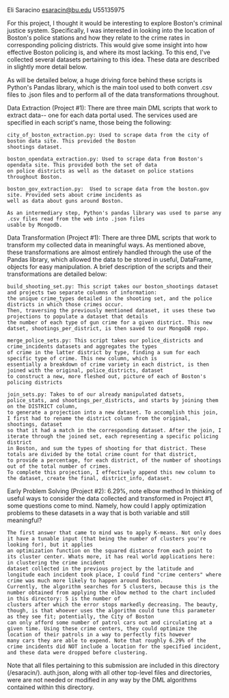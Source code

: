 Eli Saracino
esaracin@bu.edu
U55135975


For this project, I thought it would be interesting to explore Boston's criminal justice system. Specifically, I was interested
in looking into the location of Boston's police stations and how they relate to the crime rates in corresponding policing districts. 
This would give some insight into how effective Boston policing is, and where its most lacking. To this end, I've collected several
datasets pertaining to this idea. These data are described in slightly more detail below. 

As will be detailed below, a huge driving force behind these scripts is Python's Pandas library, which is the main tool used to 
both convert .csv files to .json files and to perform all of the data transformations throughout.


Data Extraction (Project #1):
	There are three main DML scripts that work to extract data-- one for each data portal used. The services used
	are specified in each script's name, those being the following:

	city_of_boston_extraction.py: Used to scrape data from the city of boston data site. This provided the Boston
	shootings dataset.

	boston_opendata_extraction.py: Used to scrape data from Boston's opendata site. This provided both the set of data
	on police districts as well as the dataset on police stations throughout Boston.

	boston_gov_extraction.py:  Used to scrape data from the boston.gov site. Provided sets about crime incidents as 
	well as data about guns around Boston.

	As an intermediary step, Python's pandas library was used to parse any .csv files read from the web into .json files
	usable by Mongodb.


Data Transformation (Project #1):
	There are three DML scripts that work to transform my collected data in meaningful ways. As mentioned above, these
	transformations are almost entirely handled through the use of the Pandas library, which allowed the data to be stored
	in useful, DataFrame, objects for easy manipulation. A brief description of the scripts and their transformations are 
	detailed below:
	
	build_shooting_set.py: This script takes our boston_shootings dataset and projects two separate columns of information:
	the unique crime_types detailed in the shooting set, and the police districts in which those crimes occur. 
	Then, traversing the previously mentioned dataset, it uses these two projections to populate a dataset that details 
	the number of each type of gun crime for a given district. This new datset, shootings_per_district, is then saved to our MongoDB repo.

	merge_police_sets.py: This script takes our police_districts and crime_incidents datasets and aggregates the types 
	of crime in the latter district by type, finding a sum for each specific type of crime. This new column, which is 
	essentially a breakdown of crime variety in each district, is then joined with the original, police_districts, dataset 
	to construct a new, more fleshed out, picture of each of Boston's policing districts		

	join_sets.py: Takes to of our already manipulated datsets, police_stats, and shootings_per_districts, and starts by joining them on the DISTRICT column, 
	to generate a projection into a new dataset. To accomplish this join, I first had to rename the district column from the original, shootings, dataset 
	so that it had a match in the corresponding dataset. After the join, I iterate through the joined set, each representing a specific policing district 
	in Boston, and sum the types of shooting for that district. These totals are divided by the total crime count for that district, 
	to provide a percentage, for each district, of the number of shootings out of the total number of crimes. 
	To complete this projection, I effectively append this new column to the dataset, create the final, district_info, dataset.


Early Problem Solving (Project #2): 6.29%, note elbow method
	In thinking of useful ways to consider the data collected and transformed in Project #1, some questions come to mind. Namely, how could I apply optimization problems
	to these datasets in a way that is both variable and still meaningful?

	The first answer that came to mind was to apply K-means. Not only does it have a tunable input (that being the number of clusters you're looking for), but it applies
	an optimization function on the squared distance from each point to its cluster center. Whats more, it has real world applications here: in clustering the crime incident
	dataset collected in the previous project by the latitude and longitude each incident took place, I could find "crime centers" where crime was much more likely to happen around Boston.
	Currently, the algorithm searches for 5 clusters, because this is the number obtained from applying the elbow method to the chart included in this directory: 5 is the number of 
	clusters after which the error stops markedly decreasing. The beauty, though, is that whoever uses the algorithm could tune this parameter as they see fit; potentially, the City of Boston
	can only afford some number of patrol cars out and circulating at a given time. Using these crime centers, they could optimize the location of their patrols in a way to perfectly fits however
	many cars they are able to expend. Note that roughly 6.29% of the crime incidents did NOT include a location for the specified incident, and these data were dropped before clustering.


Note that all files pertaining to this submission are included in this directory (/esaracin/). auth.json, along with all other top-level files and directories,
were are not needed or modified in any way by the DML algorithms contained within this directory.
